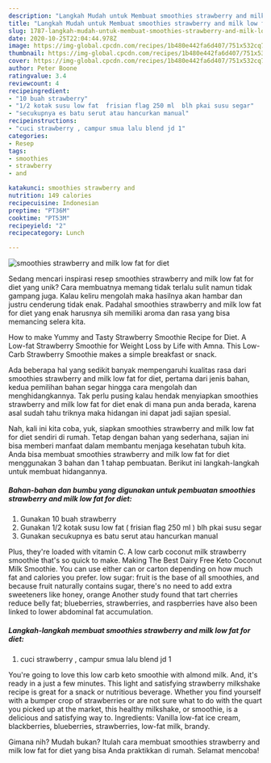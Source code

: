 ```yaml
---
description: "Langkah Mudah untuk Membuat smoothies strawberry and milk low fat for diet Anti Gagal"
title: "Langkah Mudah untuk Membuat smoothies strawberry and milk low fat for diet Anti Gagal"
slug: 1787-langkah-mudah-untuk-membuat-smoothies-strawberry-and-milk-low-fat-for-diet-anti-gagal
date: 2020-10-25T22:04:44.978Z
image: https://img-global.cpcdn.com/recipes/1b480e442fa6d407/751x532cq70/smoothies-strawberry-and-milk-low-fat-for-diet-foto-resep-utama.jpg
thumbnail: https://img-global.cpcdn.com/recipes/1b480e442fa6d407/751x532cq70/smoothies-strawberry-and-milk-low-fat-for-diet-foto-resep-utama.jpg
cover: https://img-global.cpcdn.com/recipes/1b480e442fa6d407/751x532cq70/smoothies-strawberry-and-milk-low-fat-for-diet-foto-resep-utama.jpg
author: Peter Boone
ratingvalue: 3.4
reviewcount: 4
recipeingredient:
- "10 buah strawberry"
- "1/2 kotak susu low fat  frisian flag 250 ml  blh pkai susu segar"
- "secukupnya es batu serut atau hancurkan manual"
recipeinstructions:
- "cuci strawberry , campur smua lalu blend jd 1"
categories:
- Resep
tags:
- smoothies
- strawberry
- and

katakunci: smoothies strawberry and 
nutrition: 149 calories
recipecuisine: Indonesian
preptime: "PT36M"
cooktime: "PT53M"
recipeyield: "2"
recipecategory: Lunch

---
```



![smoothies strawberry and milk low fat for diet](https://img-global.cpcdn.com/recipes/1b480e442fa6d407/751x532cq70/smoothies-strawberry-and-milk-low-fat-for-diet-foto-resep-utama.jpg)

Sedang mencari inspirasi resep smoothies strawberry and milk low fat for diet yang unik? Cara membuatnya memang tidak terlalu sulit namun tidak gampang juga. Kalau keliru mengolah maka hasilnya akan hambar dan justru cenderung tidak enak. Padahal smoothies strawberry and milk low fat for diet yang enak harusnya sih memiliki aroma dan rasa yang bisa memancing selera kita.

How to make Yummy and Tasty Strawberry Smoothie Recipe for Diet. A Low-fat Strawberry Smoothie for Weight Loss by Life with Amna. This Low-Carb Strawberry Smoothie makes a simple breakfast or snack.

Ada beberapa hal yang sedikit banyak mempengaruhi kualitas rasa dari smoothies strawberry and milk low fat for diet, pertama dari jenis bahan, kedua pemilihan bahan segar hingga cara mengolah dan menghidangkannya. Tak perlu pusing kalau hendak menyiapkan smoothies strawberry and milk low fat for diet enak di mana pun anda berada, karena asal sudah tahu triknya maka hidangan ini dapat jadi sajian spesial.


Nah, kali ini kita coba, yuk, siapkan smoothies strawberry and milk low fat for diet sendiri di rumah. Tetap dengan bahan yang sederhana, sajian ini bisa memberi manfaat dalam membantu menjaga kesehatan tubuh kita. Anda bisa membuat smoothies strawberry and milk low fat for diet menggunakan 3 bahan dan 1 tahap pembuatan. Berikut ini langkah-langkah untuk membuat hidangannya.

<!--inarticleads1-->

##### Bahan-bahan dan bumbu yang digunakan untuk pembuatan smoothies strawberry and milk low fat for diet:

1. Gunakan 10 buah strawberry
1. Gunakan 1/2 kotak susu low fat ( frisian flag 250 ml ) blh pkai susu segar
1. Gunakan secukupnya es batu serut atau hancurkan manual


Plus, they&#39;re loaded with vitamin C. A low carb coconut milk strawberry smoothie that&#39;s so quick to make. Making The Best Dairy Free Keto Coconut Milk Smoothie. You can use either can or carton depending on how much fat and calories you prefer. low sugar: fruit is the base of all smoothies, and because fruit naturally contains sugar, there&#39;s no need to add extra sweeteners like honey, orange Another study found that tart cherries reduce belly fat; blueberries, strawberries, and raspberries have also been linked to lower abdominal fat accumulation. 

<!--inarticleads2-->

##### Langkah-langkah membuat smoothies strawberry and milk low fat for diet:

1. cuci strawberry , campur smua lalu blend jd 1


You&#39;re going to love this low carb keto smoothie with almond milk. And, it&#39;s ready in a just a few minutes. This light and satisfying strawberry milkshake recipe is great for a snack or nutritious beverage. Whether you find yourself with a bumper crop of strawberries or are not sure what to do with the quart you picked up at the market, this healthy milkshake, or smoothie, is a delicious and satisfying way to. Ingredients: Vanilla low-fat ice cream, blackberries, blueberries, strawberries, low-fat milk, brandy. 

Gimana nih? Mudah bukan? Itulah cara membuat smoothies strawberry and milk low fat for diet yang bisa Anda praktikkan di rumah. Selamat mencoba!
